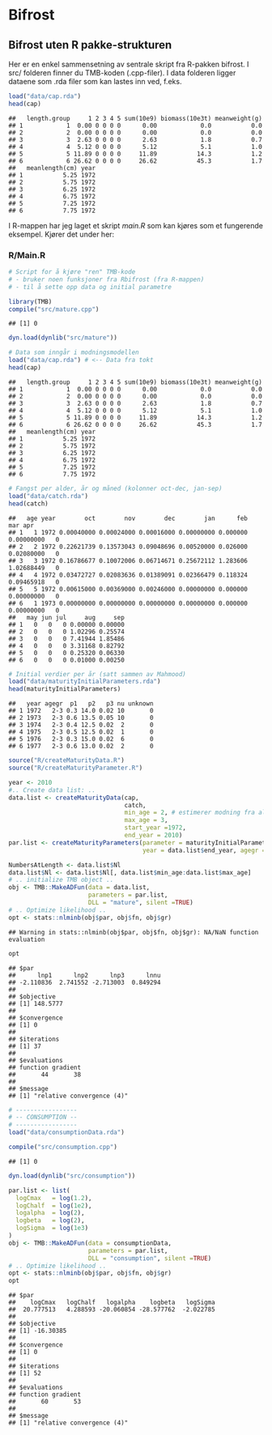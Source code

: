 Bifrost
================

## Bifrost uten R pakke-strukturen

Her er en enkel sammensetning av sentrale skript fra R-pakken bifrost. I
src/ folderen finner du TMB-koden (.cpp-filer). I data folderen ligger
dataene som .rda filer som kan lastes inn ved, f.eks.

``` r
load("data/cap.rda")
head(cap)
```

    ##   length.group     1 2 3 4 5 sum(10e9) biomass(10e3t) meanweight(g)
    ## 1            1  0.00 0 0 0 0      0.00            0.0           0.0
    ## 2            2  0.00 0 0 0 0      0.00            0.0           0.0
    ## 3            3  2.63 0 0 0 0      2.63            1.8           0.7
    ## 4            4  5.12 0 0 0 0      5.12            5.1           1.0
    ## 5            5 11.89 0 0 0 0     11.89           14.3           1.2
    ## 6            6 26.62 0 0 0 0     26.62           45.3           1.7
    ##   meanlength(cm) year
    ## 1           5.25 1972
    ## 2           5.75 1972
    ## 3           6.25 1972
    ## 4           6.75 1972
    ## 5           7.25 1972
    ## 6           7.75 1972

I R-mappen har jeg laget et skript *main.R* som kan kjøres som et
fungerende eksempel. Kjører det under her:

### R/Main.R

``` r
# Script for å kjøre "ren" TMB-kode
# - bruker noen funksjoner fra Rbifrost (fra R-mappen)
# - til å sette opp data og initial parametre

library(TMB)
compile("src/mature.cpp")
```

    ## [1] 0

``` r
dyn.load(dynlib("src/mature"))

# Data som inngår i modningsmodellen
load("data/cap.rda") # <-- Data fra tokt
head(cap)
```

    ##   length.group     1 2 3 4 5 sum(10e9) biomass(10e3t) meanweight(g)
    ## 1            1  0.00 0 0 0 0      0.00            0.0           0.0
    ## 2            2  0.00 0 0 0 0      0.00            0.0           0.0
    ## 3            3  2.63 0 0 0 0      2.63            1.8           0.7
    ## 4            4  5.12 0 0 0 0      5.12            5.1           1.0
    ## 5            5 11.89 0 0 0 0     11.89           14.3           1.2
    ## 6            6 26.62 0 0 0 0     26.62           45.3           1.7
    ##   meanlength(cm) year
    ## 1           5.25 1972
    ## 2           5.75 1972
    ## 3           6.25 1972
    ## 4           6.75 1972
    ## 5           7.25 1972
    ## 6           7.75 1972

``` r
# Fangst per alder, år og måned (kolonner oct-dec, jan-sep)
load("data/catch.rda")
head(catch)
```

    ##   age year        oct        nov        dec        jan      feb        mar apr
    ## 1   1 1972 0.00040000 0.00024000 0.00016000 0.00000000 0.000000 0.00000000   0
    ## 2   2 1972 0.22621739 0.13573043 0.09048696 0.00520000 0.026000 0.02080000   0
    ## 3   3 1972 0.16786677 0.10072006 0.06714671 0.25672112 1.283606 1.02688449   0
    ## 4   4 1972 0.03472727 0.02083636 0.01389091 0.02366479 0.118324 0.09465918   0
    ## 5   5 1972 0.00615000 0.00369000 0.00246000 0.00000000 0.000000 0.00000000   0
    ## 6   1 1973 0.00000000 0.00000000 0.00000000 0.00000000 0.000000 0.00000000   0
    ##   may jun jul     aug     sep
    ## 1   0   0   0 0.00000 0.00000
    ## 2   0   0   0 1.02296 0.25574
    ## 3   0   0   0 7.41944 1.85486
    ## 4   0   0   0 3.31168 0.82792
    ## 5   0   0   0 0.25320 0.06330
    ## 6   0   0   0 0.01000 0.00250

``` r
# Initial verdier per år (satt sammen av Mahmood)
load("data/maturityInitialParameters.rda")
head(maturityInitialParameters)
```

    ##   year agegr  p1   p2   p3 nu unknown
    ## 1 1972   2-3 0.3 14.0 0.02 10       0
    ## 2 1973   2-3 0.6 13.5 0.05 10       0
    ## 3 1974   2-3 0.4 12.5 0.02  2       0
    ## 4 1975   2-3 0.5 12.5 0.02  1       0
    ## 5 1976   2-3 0.3 15.0 0.02  6       0
    ## 6 1977   2-3 0.6 13.0 0.02  2       0

``` r
source("R/createMaturityData.R")
source("R/createMaturityParameter.R")

year <- 2010
#.. Create data list: ..
data.list <- createMaturityData(cap,
                                catch,
                                min_age = 2, # estimerer modning fra alder 2-3
                                max_age = 3,
                                start_year =1972,
                                end_year = 2010)
par.list <- createMaturityParameters(parameter = maturityInitialParameters,
                                     year = data.list$end_year, agegr = "2-3")

NumbersAtLength <- data.list$Nl
data.list$Nl <- data.list$Nl[, data.list$min_age:data.list$max_age]
# .. initialize TMB object ..
obj <- TMB::MakeADFun(data = data.list,
                      parameters = par.list,
                      DLL = "mature", silent =TRUE)
# .. Optimize likelihood ..
opt <- stats::nlminb(obj$par, obj$fn, obj$gr)
```

    ## Warning in stats::nlminb(obj$par, obj$fn, obj$gr): NA/NaN function evaluation

``` r
opt
```

    ## $par
    ##      lnp1      lnp2      lnp3      lnnu 
    ## -2.110836  2.741552 -2.713003  0.849294 
    ## 
    ## $objective
    ## [1] 148.5777
    ## 
    ## $convergence
    ## [1] 0
    ## 
    ## $iterations
    ## [1] 37
    ## 
    ## $evaluations
    ## function gradient 
    ##       44       38 
    ## 
    ## $message
    ## [1] "relative convergence (4)"

``` r
# -----------------
# -- CONSUMPTION --
# -----------------
load("data/consumptionData.rda")

compile("src/consumption.cpp")
```

    ## [1] 0

``` r
dyn.load(dynlib("src/consumption"))

par.list <- list(
  logCmax   = log(1.2),
  logChalf  = log(1e2),
  logalpha  = log(2),
  logbeta   = log(2),
  logSigma  = log(1e3)
)
obj <- TMB::MakeADFun(data = consumptionData,
                      parameters = par.list,
                      DLL = "consumption", silent =TRUE)
# .. Optimize likelihood ..
opt <- stats::nlminb(obj$par, obj$fn, obj$gr)
opt
```

    ## $par
    ##    logCmax   logChalf   logalpha    logbeta   logSigma 
    ##  20.777513   4.288593 -20.060854 -28.577762  -2.022785 
    ## 
    ## $objective
    ## [1] -16.30385
    ## 
    ## $convergence
    ## [1] 0
    ## 
    ## $iterations
    ## [1] 52
    ## 
    ## $evaluations
    ## function gradient 
    ##       60       53 
    ## 
    ## $message
    ## [1] "relative convergence (4)"
